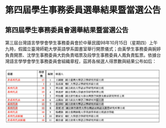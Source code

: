 # 第四屆學生事務委員選舉結果暨當選公告

## 第四屆學生事務委員會選舉結果暨當選公告

第三屆台灣語言學學會學生事務委員會於中華民國98年10月15日（星期四）上午九時，假國立臺灣師範大學英語學系圖書室舉行開票儀式；由黃學生事務委員婉婷負責開票、沈學生事務委員大鈞負責唱票及段學生事務委員人鳳負責監票。依據台灣語言學學會學生事務委員會組織章程，茲將各候選人得票數與結果公布如后：

![20091017](images/20091017.png)